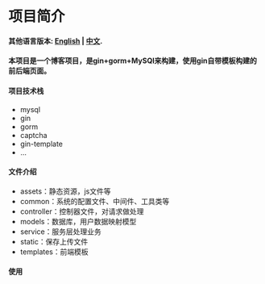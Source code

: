 # 项目简介
#### 其他语言版本: [English](README_en.md) | [中文](README.md).
#### 本项目是一个博客项目，是gin+gorm+MySQl来构建，使用gin自带模板构建的前后端页面。
#### 项目技术栈
* mysql
* gin
* gorm
* captcha
* gin-template
* ...


#### 文件介绍
* assets：静态资源，js文件等
* common：系统的配置文件、中间件、工具类等
* controller：控制器文件，对请求做处理
* models：数据库，用户数据映射模型
* service：服务层处理业务
* static：保存上传文件
* templates：前端模板


#### 使用

